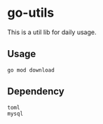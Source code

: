 # go-utils

This is a util lib for daily usage.

## Usage

```
go mod download
```

## Dependency

```
toml
mysql
```

